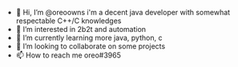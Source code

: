 - 👋 Hi, I’m @oreoowns i'm a decent java developer with somewhat respectable C++/C knowledges
- 👀 I’m interested in 2b2t and automation
- 🌱 I’m currently learning more java, python, c
- 💞️ I’m looking to collaborate on some projects
- 📫 How to reach me oreo#3965
